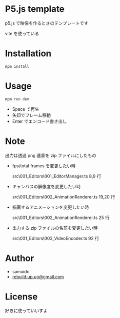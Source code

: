 # P5.js template

p5.js で映像を作るときのテンプレートです

vite を使っている

# Installation

```bash
npm install
```

# Usage

```bash
npm run dev
```

- Space で再生
- 矢印でフレーム移動
- Enter でエンコード書き出し

# Note

出力は透過 png 連番を zip ファイルにしたもの

- fps/total frames を変更したい時

  src\001_Editors\001_EditorManager.ts 8,9 行

- キャンバスの解像度を変更したい時

  src\001_Editors\002_AnimationRenderer.ts 19,20 行

- 描画するアニメーションを変更したい時

  src\001_Editors\002_AnimationRenderer.ts 25 行

- 出力する zip ファイルの名前を変更したい時

  src\001_Editors\003_VideoEncoder.ts 92 行

# Author

- samuido
- rebuild.up.up@gmail.com

# License

好きに使っていいすよ
